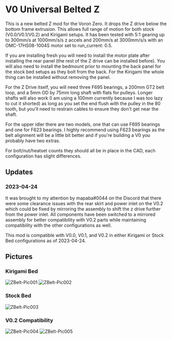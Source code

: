 # V0 Universal Belted Z
This is a new belted Z mod for the Voron Zero. It drops the Z drive below the bottom frame extrusion. This allows full range of motion for both stock (V0.0/V0.1/V0.2) and Kirigami setups. It has been tested with 5:1 gearing up to 300mm/s at 1000mm/s/s z accels and 200mm/s at 3000mm/s/s with an OMC-17HS08-1004S motor set to run_current: 0.5.

If you are installing fresh you will need to install the motor plate after installing the rear panel (the rest of the Z drive can be installed before).  You will also need to install the bedmount prior to mounting the back panel for the stock bed setups as they bolt from the back.  For the Kirigami the whole thing can be installed without removing the panel.

For the Z Drive itself, you will need three F695 bearings, a 200mm GT2 belt loop, and a 5mm OD by 75mm long shaft with flats for pulleys.  Longer shafts will also work (I am using a 100mm currently because I was too lazy to cut it shorted) as long as you set the end flush with the pulley in the 80 tooth, but you'll need to restrain cables to ensure they don't get near the shaft.

For the upper idler there are two models, one that can use F695 bearings and one for F623 bearings. I highly recommend using F623 bearings as the belt alignment will be a little bit better and if you're building a V0 you probably have two extras.

For bolt/nut/heatset counts they should all be in place in the CAD, each configuration has slight differences.

## Updates

### 2023-04-24

It was brought to my attention by mapaba#0044 on the Discord that there were some clearance issues with the rear skirt and power inlet on the V0.2 which could be fixed by mirroring the assembly to shift the z drive further from the power inlet.  All components have been switched to a mirrored assembly for better compatibility with V0.2 parts while maintaining compatibility with the other configurations as well.  

This mod is compatible with V0.0, V0.1, and V0.2 in either Kirigami or Stock Bed configurations as of 2023-04-24.

## Pictures

### Kirigami Bed

![ZBelt-Pic001](Images/v0zbelt_kirigami1.png)
![ZBelt-Pic002](Images/v0zbelt_kirigami2.png)

### Stock Bed

![ZBelt-Pic003](Images/v0zbelt_stock1.png)

### V0.2 Compatibility

![ZBelt-Pic004](Images/v0zbelt_kirigami1_v0.2.png)
![ZBelt-Pic005](Images/v0zbelt_kirigami2_v0.2.png)
